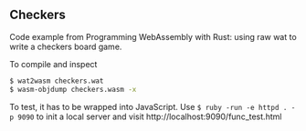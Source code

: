 ## Checkers

Code example from Programming WebAssembly with Rust: using raw wat to write a checkers board game.

To compile and inspect

```sh
$ wat2wasm checkers.wat
$ wasm-objdump checkers.wasm -x
```

To test, it has to be wrapped into JavaScript. Use `$ ruby -run -e httpd . -p 9090` to init a local server and visit http://localhost:9090/func_test.html


